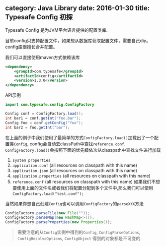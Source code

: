 category: Java Library
date: 2016-01-30
title: Typesafe Config 初探
---
Typesafe Config 是为JVM平台语言提供的配置类库.

目前config只支持配置文件，如果想从数据库获取配置文件，需要自己diy。 config库很擅长合并配置。

我们可以直接使用maven方式依赖该库
```xml
<dependency>
    <groupId>com.typesafe</groupId>
    <artifactId>config</artifactId>
    <version>1.3.0</version>
</dependency>
```

API示例
```java
import com.typesafe.config.ConfigFactory

Config conf = ConfigFactory.load();
int bar1 = conf.getInt("foo.bar");
Config foo = conf.getConfig("foo");
int bar2 = foo.getInt("bar");
```

在上面的例子中我们使用了最简单的方式`ConfigFactory.load()`加载出了一个配置类`Config`, config会自动去classPath中查找`reference.conf`. `ConfigFactory.load()`会按照下面的优先级依次从classpath中查找文件进行加载
1. `system properties`
2. `application.conf` (all resources on classpath with this name)
3. `application.json` (all resources on classpath with this name)
4. `application.properties` (all resources on classpath with this name)
5. `reference.conf` (all resources on classpath with this name)
如果我们不想要使用上面的文件名或者我们将配置分配到多个文件中,那么我们可以使用`ConfigFactory.load("test.conf");`

当然如果你想自己创建`Config`也可以调用`ConfigFactory`的`parseXXX`方法
```java
ConfigFactory.parseFile(new File(""));
ConfigFactory.parseMap(new HashMap<>());
ConfigFactory.parseProperties(new Properties());
```

> 需要注意的从`Config`实例中得到的`Config`, `ConfigParseOptions`, `ConfigResolveOptions`, `ConfigObject` 得到的对象都是不可变的.
